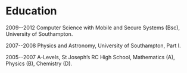 # Education

2009--2012
Computer Science with Mobile and Secure Systems (Bsc),
University of Southampton.

2007--2008
Physics and Astronomy,
University of Southampton, Part I.

2005--2007
A-Levels,
St Joseph’s RC High School, Mathematics (A), Physics (B), Chemistry (D).
